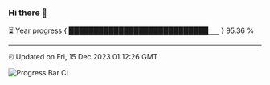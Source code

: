 ### Hi there 👋

⏳ Year progress { ████████████████████████████▁▁ } 95.36 %

---

⏰ Updated on Fri, 15 Dec 2023 01:12:26 GMT

![Progress Bar CI](https://github.com/liununu/liununu/workflows/Progress%20Bar%20CI/badge.svg)
